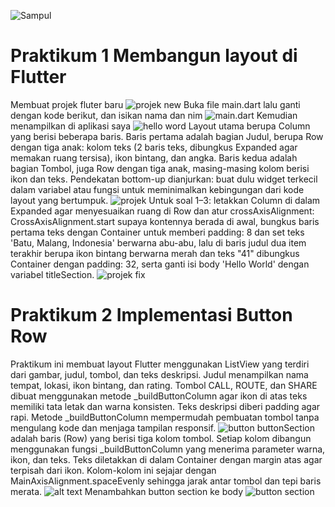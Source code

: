 ![Sampul](image.png)
# Praktikum 1 Membangun layout di Flutter
Membuat projek fluter baru 
![projek new](image-1.png)
Buka file main.dart lalu ganti dengan kode berikut, dan isikan nama dan nim
![main.dart](image-2.png)
Kemudian menampilkan di aplikasi saya 
![hello word](image-3.png)
Layout utama berupa Column yang berisi beberapa baris. Baris pertama adalah bagian Judul, berupa Row dengan tiga anak: kolom teks (2 baris teks, dibungkus Expanded agar memakan ruang tersisa), ikon bintang, dan angka. Baris kedua adalah bagian Tombol, juga Row dengan tiga anak, masing-masing kolom berisi ikon dan teks. Pendekatan bottom-up dianjurkan: buat dulu widget terkecil dalam variabel atau fungsi untuk meminimalkan kebingungan dari kode layout yang bertumpuk.
![projek](image-4.png)
Untuk soal 1–3: letakkan Column di dalam Expanded agar menyesuaikan ruang di Row dan atur crossAxisAlignment: CrossAxisAlignment.start supaya kontennya berada di awal, bungkus baris pertama teks dengan Container untuk memberi padding: 8 dan set teks 'Batu, Malang, Indonesia' berwarna abu-abu, lalu di baris judul dua item terakhir berupa ikon bintang berwarna merah dan teks "41" dibungkus Container dengan padding: 32, serta ganti isi body 'Hello World' dengan variabel titleSection.
![projek fix](image-5.png)
# Praktikum 2 Implementasi Button Row
Praktikum ini membuat layout Flutter menggunakan ListView yang terdiri dari gambar, judul, tombol, dan teks deskripsi. Judul menampilkan nama tempat, lokasi, ikon bintang, dan rating. Tombol CALL, ROUTE, dan SHARE dibuat menggunakan metode _buildButtonColumn agar ikon di atas teks memiliki tata letak dan warna konsisten. Teks deskripsi diberi padding agar rapi. Metode _buildButtonColumn mempermudah pembuatan tombol tanpa mengulang kode dan menjaga tampilan responsif.
![button](image-6.png)
buttonSection adalah baris (Row) yang berisi tiga kolom tombol. Setiap kolom dibangun menggunakan fungsi _buildButtonColumn yang menerima parameter warna, ikon, dan teks. Teks diletakkan di dalam Container dengan margin atas agar terpisah dari ikon. Kolom-kolom ini sejajar dengan MainAxisAlignment.spaceEvenly sehingga jarak antar tombol dan tepi baris merata.
![alt text](image-7.png)
Menambahkan button section ke body
![button section](image-8.png)



